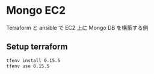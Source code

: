 # Mongo EC2

Terraform と ansible で EC2 上に Mongo DB を構築する例


## Setup terraform

```bash
tfenv install 0.15.5
tfenv use 0.15.5
```
